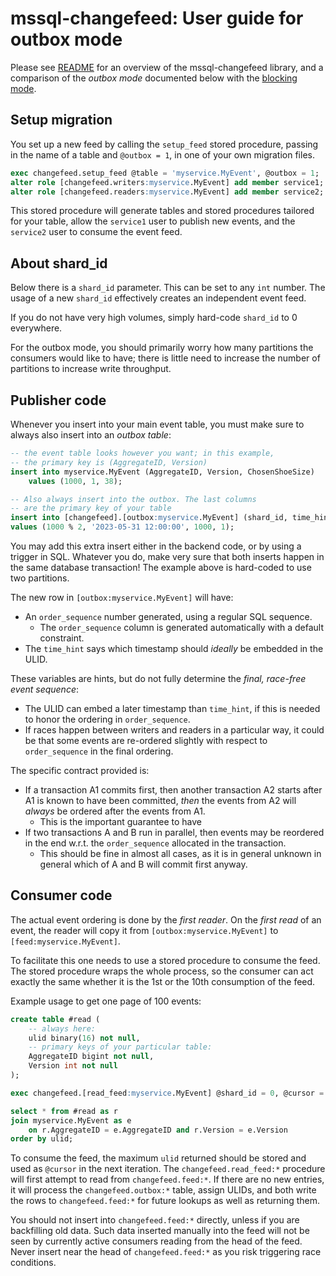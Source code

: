 # mssql-changefeed: User guide for outbox mode

Please see [README](README.md) for an overview of the mssql-changefeed
library, and a comparison of the *outbox mode* documented below with
the [blocking mode](BLOCKING.md).

## Setup migration

You set up a new feed by calling the `setup_feed` stored procedure,
passing in the name of a table and `@outbox = 1`, in one of your own
migration files.
```sql
exec changefeed.setup_feed @table = 'myservice.MyEvent', @outbox = 1;
alter role [changefeed.writers:myservice.MyEvent] add member service1;
alter role [changefeed.readers:myservice.MyEvent] add member service2;
```

This stored procedure will generate tables and stored procedures tailored
for your table, allow the `service1` user to publish new events, and the
`service2` user to consume the event feed.

## About shard_id

Below there is a `shard_id` parameter. This can be set to any `int` number.
The usage of a new `shard_id` effectively creates an independent
event feed.

If you do not have very high volumes, simply hard-code `shard_id` to 0 everywhere.

For the outbox mode, you should primarily worry how many partitions
the consumers would like to have; there is little need to increase the
number of partitions to increase write throughput.

## Publisher code

Whenever you insert into your main event table, you must make
sure to always also insert into an *outbox table*:
```sql
-- the event table looks however you want; in this example,
-- the primary key is (AggregateID, Version)
insert into myservice.MyEvent (AggregateID, Version, ChosenShoeSize)
    values (1000, 1, 38);

-- Also always insert into the outbox. The last columns
-- are the primary key of your table
insert into [changefeed].[outbox:myservice.MyEvent] (shard_id, time_hint, AggregateID, Version)
values (1000 % 2, '2023-05-31 12:00:00', 1000, 1);
```

You may add this extra insert either in the backend code, or by using a trigger in SQL.
Whatever you do, make very sure that both inserts happen in the same database transaction!
The example above is hard-coded to use two partitions.

The new row in `[outbox:myservice.MyEvent]` will have:
* An `order_sequence` number generated, using a regular SQL sequence.
  * The `order_sequence` column is generated automatically with a default constraint. 
* The `time_hint` says which timestamp should *ideally* be embedded in the ULID.

These variables are hints, but do not fully determine the *final, race-free event sequence*:
* The ULID can embed a later timestamp than `time_hint`, if this is needed to
  honor the ordering in `order_sequence`.
* If races happen between writers and readers in a particular way, it could be that
  some events are re-ordered slightly with respect to `order_sequence` in the final ordering. 

The specific contract provided is:
* If a transaction A1 commits first, then another transaction A2 starts after A1
  is known to have been committed, *then* the events from A2 will *always* be ordered
  after the events from A1.
  * This is the important guarantee to have
* If two transactions A and B run in parallel, then events may be reordered in the end
  w.r.t. the `order_sequence` allocated in the transaction.
  * This should be fine in almost all cases, as it is in general unknown in general which
    of A and B will commit first anyway.

## Consumer code

The actual event ordering is done by the *first reader*. On the *first read*
of an event, the reader will copy it from `[outbox:myservice.MyEvent]`
to `[feed:myservice.MyEvent]`.

To facilitate this one needs to use a stored procedure to consume the feed.
The stored procedure wraps the whole process, so the consumer can act
exactly the same whether it is the 1st or the 10th consumption of the
feed.

Example usage to get one page of 100 events:
```sql
create table #read (
    -- always here:
    ulid binary(16) not null,
    -- primary keys of your particular table:
    AggregateID bigint not null,
    Version int not null	    
);

exec changefeed.[read_feed:myservice.MyEvent] @shard_id = 0, @cursor = @cursor, @pagesize = 100;

select * from #read as r
join myservice.MyEvent as e
    on r.AggregateID = e.AggregateID and r.Version = e.Version 
order by ulid;
```
To consume the feed, the maximum `ulid` returned should be stored and used as `@cursor` in the next
iteration. The `changefeed.read_feed:*` procedure will first attempt
to read from `changefeed.feed:*`. If there are no new entries, it will process the
`changefeed.outbox:*` table, assign ULIDs, and both write the rows
to `changefeed.feed:*` for future lookups as well as returning them.

You should not insert into `changefeed.feed:*` directly, unless if you are
backfilling old data. Such data inserted manually into the feed will not be
seen by currently active consumers reading from the head of the feed. Never
insert near the head of `changefeed.feed:*` as you risk triggering race conditions.
